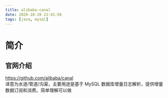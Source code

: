 ```yaml
---
title: alibaba-canal
date: 2020-10-20 22:41:56
tags: [java, mysql]
---
```


# 简介
## 官网介绍
https://github.com/alibaba/canal  
译意为水道/管道/沟渠，主要用途是基于 MySQL 数据库增量日志解析，提供增量数据订阅和消费。简单理解可以做


  



